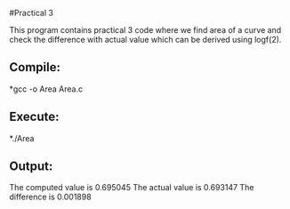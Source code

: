 #Practical 3

This program contains practical 3 code where we find area of a curve and check the difference with actual value which can be derived using logf(2).

## Compile:

*gcc -o Area Area.c

## Execute:

*./Area

## Output:

 The computed value is 0.695045
 The actual value is 0.693147
 The difference is 0.001898
 
